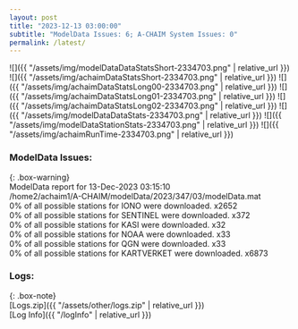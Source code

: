```yaml
---
layout: post
title: "2023-12-13 03:00:00"
subtitle: "ModelData Issues: 6; A-CHAIM System Issues: 0"
permalink: /latest/
---
```


![]({{ "/assets/img/modelDataDataStatsShort-2334703.png" | relative_url }})
![]({{ "/assets/img/achaimDataStatsShort-2334703.png" | relative_url }})
![]({{ "/assets/img/achaimDataStatsLong00-2334703.png" | relative_url }})
![]({{ "/assets/img/achaimDataStatsLong01-2334703.png" | relative_url }})
![]({{ "/assets/img/achaimDataStatsLong02-2334703.png" | relative_url }})
![]({{ "/assets/img/modelDataDataStats-2334703.png" | relative_url }})
![]({{ "/assets/img/modelDataStationStats-2334703.png" | relative_url }})
![]({{ "/assets/img/achaimRunTime-2334703.png" | relative_url }})


### ModelData Issues:  
  
{: .box-warning}  
 ModelData report for 13-Dec-2023 03:15:10   
 /home2/achaim1/A-CHAIM/modelData/2023/347/03/modelData.mat   
 0% of all possible stations for IONO were downloaded. x2652   
 0% of all possible stations for SENTINEL were downloaded. x372   
 0% of all possible stations for KASI were downloaded. x32   
 0% of all possible stations for NOAA were downloaded. x33   
 0% of all possible stations for QGN were downloaded. x33   
 0% of all possible stations for KARTVERKET were downloaded. x6873   
  


### Logs:  
  
{: .box-note}  
[Logs.zip]({{ "/assets/other/logs.zip" | relative_url }})  
[Log Info]({{ "/logInfo" | relative_url }})  
